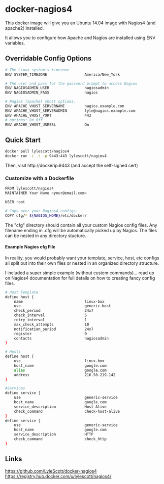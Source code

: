 # docker-nagios4

This docker image will give you an Ubuntu 14.04 image with Nagios4
(and apache2) installed.

It allows you to configure how Apache and Nagios are installed using ENV
variables.

## Overridable Config Options

```bash
# The Linux system's timezone
ENV SYSTEM_TIMEZONE                 America/New_York

# The user and pass for the password prompt to access Nagios
ENV NAGIOSADMIN_USER                nagiosadmin
ENV NAGIOSADMIN_PASS                nagios

# Nagios (apache) vhost options.
ENV APACHE_VHOST_SERVERNAME         nagios.example.com
ENV APACHE_VHOST_SERVERADMIN        lyle@nagios.example.com
ENV APACHE_VHOST_PORT               443
# options: On Off
ENV APACHE_VHOST_USESSL             On
```

## Quick Start

```bash
docker pull lylescott/nagios4
docker run -i -t -p 9443:443 lylescott/nagios4
```

Then, visit http://dockerip:9443 (and accept the self-signed cert)

### Customize with a Dockerfile
```bash
FROM lylescott/nagios4
MAINTAINER Your Name <your@email.com>

USER root

# Copy over your Nagios4 configs.
COPY cfg/* ${NAGIOS_HOME}/etc/docker/
```

The "cfg" directory should contain all your custom Nagios config files. Any
filename ending in .cfg will be automatically picked up by Nagios. The files
can be nested in any directory stucture.

#### Example Nagios cfg File

In reality, you would probably want your template, service, host, etc configs
all split out into their own files or nested in an organized directory
structure.

I included a super simple example (without custom commands)... read up on
Nagios4 documentation for full details on how to creating fancy config files.

```bash
# Host Template
define host {
    name                            linux-box
    use                             generic-host
    check_period                    24x7
    check_interval                  5
    retry_interval                  1
    max_check_attempts              10
    notification_period             24x7
    register                        0
    contacts                        nagiosadmin
}

# Hosts
define host {
    use                             linux-box
    host_name                       google.com
    alias                           google.com
    address                         216.58.219.142
}

#Services
define service {
    use                             generic-service
    host_name                       google.com
    service_description             Host Alive
    check_command                   check-host-alive
}
define service {
    use                             generic-service
    host_name                       google.com
    service_description             HTTP
    check_command                   check_http
}
```

## Links
https://github.com/LyleScott/docker-nagios4
https://registry.hub.docker.com/u/lylescott/nagios4/
